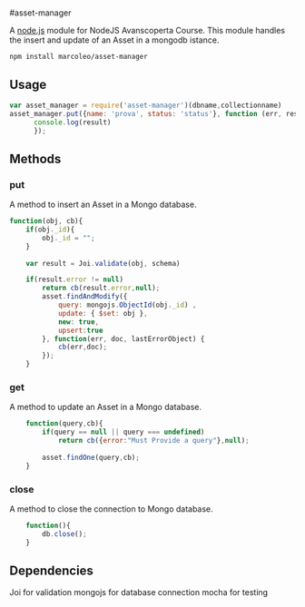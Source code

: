 #

#asset-manager

A [node.js](http://nodejs.org) module for NodeJS Avanscoperta Course. This module handles the insert and update of an Asset in a mongodb istance.

	npm install marcoleo/asset-manager


## Usage


``` js
var asset_manager = require('asset-manager')(dbname,collectionname)
asset_manager.put({name: 'prova', status: 'status'}, function (err, result) {
      console.log(result)
      });
```

## Methods

### put

A method to insert an Asset in a Mongo database.

``` js
function(obj, cb){
	if(obj._id){
		obj._id = "";
	}
	
	var result = Joi.validate(obj, schema)

	if(result.error != null)
		return cb(result.error,null);
		asset.findAndModify({
		    query: mongojs.ObjectId(obj._id) ,
		    update: { $set: obj },
		    new: true,
		    upsert:true
		}, function(err, doc, lastErrorObject) {
		    cb(err,doc);
		});
	}
```

### get

A method to update an Asset in a Mongo database.

``` js
	function(query,cb){
		if(query == null || query === undefined)
			return cb({error:"Must Provide a query"},null);
		
		asset.findOne(query,cb);
	}
```

### close

A method to close the connection to Mongo database.

``` js
	function(){
		db.close();
	}
```

## Dependencies

Joi for validation
mongojs for database connection
mocha for testing

